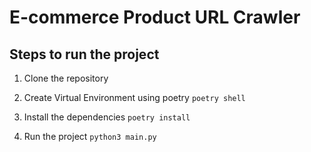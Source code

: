 #  E-commerce Product URL Crawler

## Steps to run the project
1. Clone the repository
2. Create Virtual Environment using poetry
    ``` poetry shell ```

3. Install the dependencies
    ``` poetry install ```

4. Run the project
    ``` python3 main.py ```